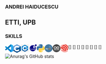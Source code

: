 ### ANDREI HAIDUCESCU

## ETTI, UPB

### SKILLS

[<img align="left" alt="Visual Studio Code" width="26px" src="https://raw.githubusercontent.com/github/explore/80688e429a7d4ef2fca1e82350fe8e3517d3494d/topics/visual-studio-code/visual-studio-code.png" />]
[<img align="left" alt="C language" width="26px" src="images\C_language.png" />]
[<img align="left" alt="C++ language" width="26px" src="images\Cpp_language.png" />]
[<img align="left" alt="Lua language" width="26px" src="images\Lua_language.png" />]
[<img align="left" alt="Python language" width="26px" src="images\Python_language.png" />]
[<img align="left" alt="mysql" width="26px" src="images\mysql.png" />]
[<img align="left" alt="arduino" width="26px" src="images\arduino.png" />]
[<img align="left" alt="espressif" width="26px" src="images\espressif.png" />]

![Anurag's GitHub stats](https://github-readme-stats.vercel.app/api?username=snouragan&show_icons=true&theme=cobalt)

[thingiverse]: https://www.thingiverse.com/snou/designs
